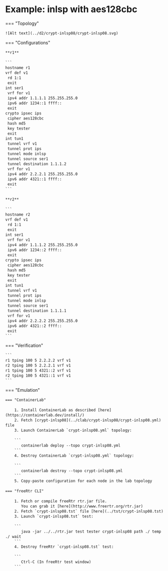 # Example: inlsp with aes128cbc

=== "Topology"

    ![Alt text](../d2/crypt-inlsp08/crypt-inlsp08.svg)

=== "Configurations"

    **r1**

    ```
    hostname r1
    vrf def v1
     rd 1:1
     exit
    int ser1
     vrf for v1
     ipv4 addr 1.1.1.1 255.255.255.0
     ipv6 addr 1234::1 ffff::
     exit
    crypto ipsec ips
     cipher aes128cbc
     hash md5
     key tester
     exit
    int tun1
     tunnel vrf v1
     tunnel prot ips
     tunnel mode inlsp
     tunnel source ser1
     tunnel destination 1.1.1.2
     vrf for v1
     ipv4 addr 2.2.2.1 255.255.255.0
     ipv6 addr 4321::1 ffff::
     exit
    ```

    **r2**

    ```
    hostname r2
    vrf def v1
     rd 1:1
     exit
    int ser1
     vrf for v1
     ipv4 addr 1.1.1.2 255.255.255.0
     ipv6 addr 1234::2 ffff::
     exit
    crypto ipsec ips
     cipher aes128cbc
     hash md5
     key tester
     exit
    int tun1
     tunnel vrf v1
     tunnel prot ips
     tunnel mode inlsp
     tunnel source ser1
     tunnel destination 1.1.1.1
     vrf for v1
     ipv4 addr 2.2.2.2 255.255.255.0
     ipv6 addr 4321::2 ffff::
     exit
    ```

=== "Verification"

    ```
    r1 tping 100 5 2.2.2.2 vrf v1
    r2 tping 100 5 2.2.2.1 vrf v1
    r1 tping 100 5 4321::2 vrf v1
    r2 tping 100 5 4321::1 vrf v1
    ```

=== "Emulation"

    === "ContainerLab"

        1. Install ContainerLab as described [here](https://containerlab.dev/install/)  
        2. Fetch [crypt-inlsp08](../clab/crypt-inlsp08/crypt-inlsp08.yml) file  
        3. Launch ContainerLab `crypt-inlsp08.yml` topology:  

        ```
           containerlab deploy --topo crypt-inlsp08.yml  
        ```
        4. Destroy ContainerLab `crypt-inlsp08.yml` topology:  

        ```
           containerlab destroy --topo crypt-inlsp08.yml  
        ```
        5. Copy-paste configuration for each node in the lab topology

    === "freeRtr CLI"

        1. Fetch or compile freeRtr rtr.jar file.  
           You can grab it [here](http://www.freertr.org/rtr.jar)  
        2. Fetch `crypt-inlsp08.tst` file [here](../tst/crypt-inlsp08.tst)  
        3. Launch `crypt-inlsp08.tst` test:  

        ```
           java -jar ../../rtr.jar test tester crypt-inlsp08 path ./ temp ./ wait
        ```
        4. Destroy freeRtr `crypt-inlsp08.tst` test:  

        ```
           Ctrl-C (In freeRtr test window)
        ```

